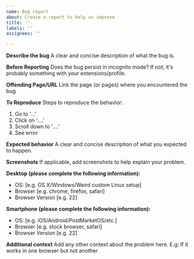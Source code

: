 ```yaml
---
name: Bug report
about: Create a report to help us improve
title: ''
labels: ''
assignees: ''

---
```


**Describe the bug**
A clear and concise description of what the bug is.

**Before Reporting**
Does the bug persist in incognito mode? If not, it's probably something with your extensions/profile.

**Offending Page/URL**
Link the page (or pages) where you encountered the bug

**To Reproduce**
Steps to reproduce the behavior:
1. Go to '...'
2. Click on '....'
3. Scroll down to '....'
4. See error

**Expected behavior**
A clear and concise description of what you expected to happen.

**Screenshots**
If applicable, add screenshots to help explain your problem.

**Desktop (please complete the following information):**
 - OS: [e.g. OS X/Windows/Weird custom Linux setup]
 - Browser [e.g. chrome, firefox, safari]
 - Browser Version [e.g. 22]

**Smartphone (please complete the following information):**
 - OS: [e.g. iOS/Android/PostMarketOS/etc.]
 - Browser [e.g. stock browser, safari]
 - Browser Version [e.g. 22]

**Additional context**
Add any other context about the problem here.
E.g: If it works in one browser but not another
